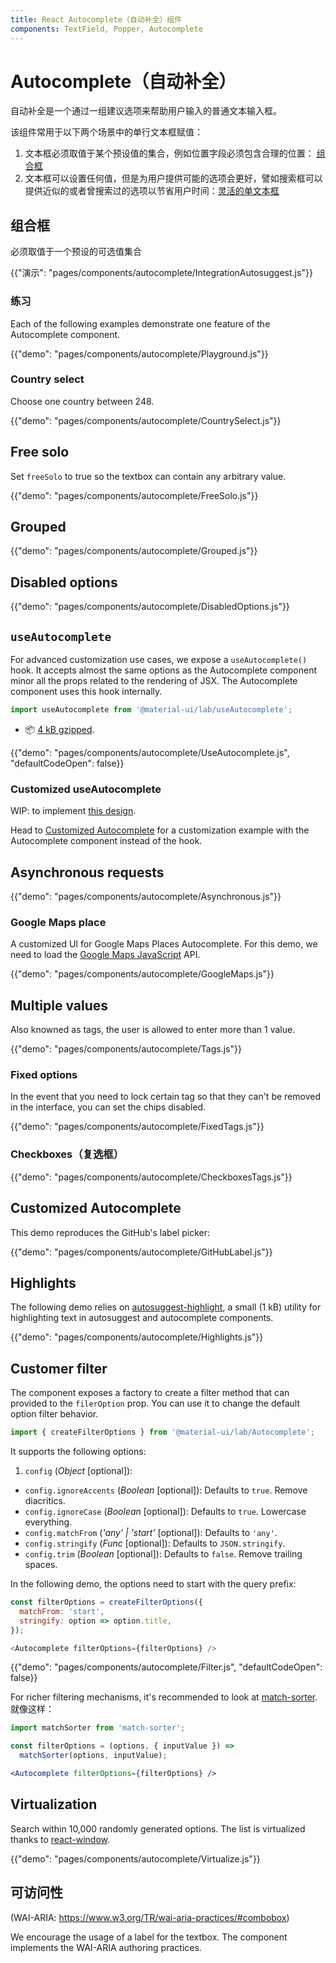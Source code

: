 ```yaml
---
title: React Autocomplete（自动补全）组件
components: TextField, Popper, Autocomplete
---
```


# Autocomplete（自动补全）

<p class="description">自动补全是一个通过一组建议选项来帮助用户输入的普通文本输入框。</p>

该组件常用于以下两个场景中的单行文本框赋值：

1. 文本框必须取值于某个预设值的集合，例如位置字段必须包含合理的位置： [组合框](#combobox)
2. 文本框可以设置任何值，但是为用户提供可能的选项会更好，譬如搜索框可以提供近似的或者曾搜索过的选项以节省用户时间：[灵活的单文本框](#free-solo)

## 组合框

必须取值于一个预设的可选值集合

{{"演示": "pages/components/autocomplete/IntegrationAutosuggest.js"}}

### 练习

Each of the following examples demonstrate one feature of the Autocomplete component.

{{"demo": "pages/components/autocomplete/Playground.js"}}

### Country select

Choose one country between 248.

{{"demo": "pages/components/autocomplete/CountrySelect.js"}}

## Free solo

Set `freeSolo` to true so the textbox can contain any arbitrary value.

{{"demo": "pages/components/autocomplete/FreeSolo.js"}}

## Grouped

{{"demo": "pages/components/autocomplete/Grouped.js"}}

## Disabled options

{{"demo": "pages/components/autocomplete/DisabledOptions.js"}}

## `useAutocomplete`

For advanced customization use cases, we expose a `useAutocomplete()` hook. It accepts almost the same options as the Autocomplete component minor all the props related to the rendering of JSX. The Autocomplete component uses this hook internally.

```jsx
import useAutocomplete from '@material-ui/lab/useAutocomplete';
```

- 📦 [4 kB gzipped](/size-snapshot).

{{"demo": "pages/components/autocomplete/UseAutocomplete.js", "defaultCodeOpen": false}}

### Customized useAutocomplete

WIP: to implement [this design](https://www.behance.net/gallery/27997595/Multi-select-dropdown-tags-field-with-search).

Head to [Customized Autocomplete](#customized-autocomplete) for a customization example with the Autocomplete component instead of the hook.

## Asynchronous requests

{{"demo": "pages/components/autocomplete/Asynchronous.js"}}

### Google Maps place

A customized UI for Google Maps Places Autocomplete. For this demo, we need to load the [Google Maps JavaScript](https://developers.google.com/maps/documentation/javascript/tutorial) API.

{{"demo": "pages/components/autocomplete/GoogleMaps.js"}}

## Multiple values

Also knowned as tags, the user is allowed to enter more than 1 value.

{{"demo": "pages/components/autocomplete/Tags.js"}}

### Fixed options

In the event that you need to lock certain tag so that they can't be removed in the interface, you can set the chips disabled.

{{"demo": "pages/components/autocomplete/FixedTags.js"}}

### Checkboxes（复选框）

{{"demo": "pages/components/autocomplete/CheckboxesTags.js"}}

## Customized Autocomplete

This demo reproduces the GitHub's label picker:

{{"demo": "pages/components/autocomplete/GitHubLabel.js"}}

## Highlights

The following demo relies on [autosuggest-highlight](https://github.com/moroshko/autosuggest-highlight), a small (1 kB) utility for highlighting text in autosuggest and autocomplete components.

{{"demo": "pages/components/autocomplete/Highlights.js"}}

## Customer filter

The component exposes a factory to create a filter method that can provided to the `filerOption` prop. You can use it to change the default option filter behavior.

```js
import { createFilterOptions } from '@material-ui/lab/Autocomplete';
```

It supports the following options:

1. `config` (*Object* [optional]): 
  - `config.ignoreAccents` (*Boolean* [optional]): Defaults to `true`. Remove diacritics.
  - `config.ignoreCase` (*Boolean* [optional]): Defaults to `true`. Lowercase everything.
  - `config.matchFrom` (*'any' | 'start'* [optional]): Defaults to `'any'`.
  - `config.stringify` (*Func* [optional]): Defaults to `JSON.stringify`.
  - `config.trim` (*Boolean* [optional]): Defaults to `false`. Remove trailing spaces.

In the following demo, the options need to start with the query prefix:

```js
const filterOptions = createFilterOptions({
  matchFrom: 'start',
  stringify: option => option.title,
});

<Autocomplete filterOptions={filterOptions} />
```

{{"demo": "pages/components/autocomplete/Filter.js", "defaultCodeOpen": false}}

For richer filtering mechanisms, it's recommended to look at [match-sorter](https://github.com/kentcdodds/match-sorter). 就像这样：

```jsx
import matchSorter from 'match-sorter';

const filterOptions = (options, { inputValue }) =>
  matchSorter(options, inputValue);

<Autocomplete filterOptions={filterOptions} />
```

## Virtualization

Search within 10,000 randomly generated options. The list is virtualized thanks to [react-window](https://github.com/bvaughn/react-window).

{{"demo": "pages/components/autocomplete/Virtualize.js"}}

## 可访问性

(WAI-ARIA: https://www.w3.org/TR/wai-aria-practices/#combobox)

We encourage the usage of a label for the textbox. The component implements the WAI-ARIA authoring practices.